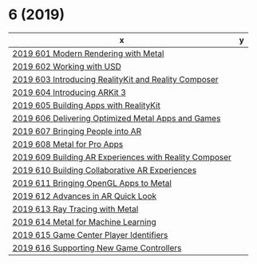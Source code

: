 # 6 (2019)



x|y
---|---
[2019 601 Modern Rendering with Metal](https://developer.apple.com//videos/play/wwdc2019/601/)|
[2019 602 Working with USD](https://developer.apple.com//videos/play/wwdc2019/602/)|
[2019 603 Introducing RealityKit and Reality Composer](https://developer.apple.com//videos/play/wwdc2019/603/)|
[2019 604 Introducing ARKit 3](https://developer.apple.com//videos/play/wwdc2019/604/)|
[2019 605 Building Apps with RealityKit](https://developer.apple.com//videos/play/wwdc2019/605/)|
[2019 606 Delivering Optimized Metal Apps and Games](https://developer.apple.com//videos/play/wwdc2019/606/)|
[2019 607 Bringing People into AR](https://developer.apple.com//videos/play/wwdc2019/607/)|
[2019 608 Metal for Pro Apps](https://developer.apple.com//videos/play/wwdc2019/608/)|
[2019 609 Building AR Experiences with Reality Composer](https://developer.apple.com//videos/play/wwdc2019/609/)|
[2019 610 Building Collaborative AR Experiences](https://developer.apple.com//videos/play/wwdc2019/610/)|
[2019 611 Bringing OpenGL Apps to Metal](https://developer.apple.com//videos/play/wwdc2019/611/)|
[2019 612 Advances in AR Quick Look](https://developer.apple.com//videos/play/wwdc2019/612/)|
[2019 613 Ray Tracing with Metal](https://developer.apple.com//videos/play/wwdc2019/613/)|
[2019 614 Metal for Machine Learning](https://developer.apple.com//videos/play/wwdc2019/614/)|
[2019 615 Game Center Player Identifiers](https://developer.apple.com//videos/play/wwdc2019/615/)|
[2019 616 Supporting New Game Controllers](https://developer.apple.com//videos/play/wwdc2019/616/)|

